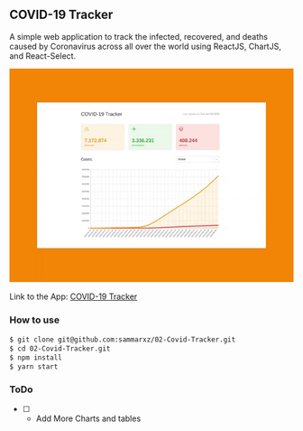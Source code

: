## COVID-19 Tracker

A simple web application to track the infected, recovered, and deaths caused by Coronavirus across all over the world using ReactJS, ChartJS, and React-Select. 

![GIF](./covid-19.gif)

Link to the App: [COVID-19 Tracker](https://itstaranarora.github.io/covid19-tracker/)

### How to use
```
$ git clone git@github.com:sammarxz/02-Covid-Tracker.git
$ cd 02-Covid-Tracker.git
$ npm install
$ yarn start
```

### ToDo
* [ ] - Add More Charts and tables
